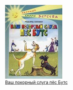 ![](Ваш%20покорный%20слуга%20пёс%20Бутс.jpg)  
[Ваш покорный слуга пёс Бутс](Ваш%20покорный%20слуга%20пёс%20Бутс.md)
